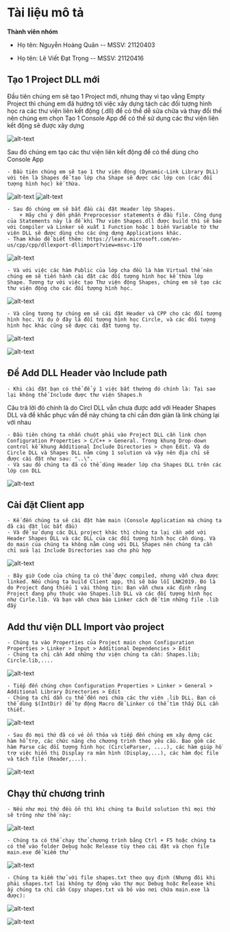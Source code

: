 # __Tài liệu mô tả__

__Thành viên nhóm__

- Họ tên: Nguyễn Hoàng Quân -- MSSV: 21120403

- Họ tên: Lê Viết Đạt Trọng -- MSSV: 21120416

## __Tạo 1 Project DLL mới__

Đầu tiên chúng em sẽ tạo 1 Project mới, nhưng thay vì tạo vằng Empty Project thì chúng em đã hướng tới việc xây dựng tách các đối tượng hình học ra các thư viện liên kết động (.dll) để có thể dễ sửa chữa và thay đổi thế nên chúng em chọn Tạo 1 Console App để có thể sử dụng các thư viện liên kết động sẽ được xây dựng

![alt-text](https://i.imgur.com/Cf46Mbz.png)

Sau đó chúng em tạo các thư viện liên kết động để có thể dùng cho Console App
  
    - Đầu tiên chúng em sẽ tạo 1 thư viện động (Dynamic-Link Library DLL) với tên là Shapes để tạo lớp cha Shape sẽ được các lớp con (các đối tượng hình học) kế thừa.
  
![alt-text](https://learn.microsoft.com/en-us/cpp/build/media/create-new-dll-project-2019.png?view=msvc-170)
![alt-text](https://i.imgur.com/ntmdXXA.png)

    - Sau đó chúng em sẽ bắt đầu cài đặt Header lớp Shapes.
        + Hãy chú ý đến phần Preprocessor statements ở đầu file. Công dụng của Statements này là để khi Thư viện Shapes.dll được build thì sẽ báo với Compiler và Linker sẽ xuất 1 Function hoặc 1 biến Variable từ thư viện DLL sẽ được dùng cho các ứng dựng Applications khác.
    - Tham khảo để biết thêm: https://learn.microsoft.com/en-us/cpp/cpp/dllexport-dllimport?view=msvc-170

![alt-text](https://i.imgur.com/S7R2nr9.png)

    - Và với việc các hàm Public của lớp cha đều là hàm Virtual thế nên chúng em sẽ tiến hành cài đặt các đối tượng hình học kế thừa lớp Shape. Tương tự với việc tạo Thư viện động Shapes, chúng em sẽ tạo các thư viện động cho các đối tượng hình học.

![alt-text](https://i.imgur.com/TrbEF0m.png)

    - Và cũng tương tự chúng em sẽ cái đặt Header và CPP cho các đối tượng hình học. Ví dụ ở đây là đối tượng hình học Circle, và các đối tượng hình học khác cũng sẽ được cái đặt tương tự.

![alt-text](https://i.imgur.com/9aIcJyW.png)

![alt-text](https://i.imgur.com/9aIcJyW.png)

## __Để Add DLL Header vào Include path__

    - Khi cài đặt bạn có thể để ý 1 việc bất thường đó chính là: Tại sao lại không thể Include được thư viện Shapes.h

Câu trả lời đó chính là do Circl DLL vẫn chưa được add với Header Shapes DLL và để khắc phục vấn đề này chúng ta chỉ cần đơn giản là link chúng lại với nhau

    - Đầu tiên chúng ta nhấn chuột phải vào Project DLL cần link chọn Configuration Properties > C/C++ > General. Trong khung Drop-down control kế khung Additional Include Directories > chọn Edit. Và do Circle DLL và Shapes DLL nằm cùng 1 solution và vậy nên địa chỉ sẽ được cài đặt như sau: "..\".
    - Và sau đó chúng ta đã có thể dùng Header lớp cha Shapes DLL trên các lớp con DLL

![alt-text](https://i.imgur.com/BKCjFv0.png)

## __Cài đặt Client app__

    - Kế đến chúng ta sẽ cài đặt hàm main (Console Application mà chúng ta đã cài đặt lúc bắt đầu)
    - Và để sử dụng các DLL project khác thì chúng ta lại cần add với Header Shapes DLL và các DLL của các đối tượng hình học cần dùng. Và do main của chúng ta không nằm cùng với DLL Shapes nên chúng ta cần chỉ sửa lại Include Directories sao cho phù hợp

![alt-text](https://i.imgur.com/ZIU48pE.png)

    - Bây giờ Code của chúng ta có thể được compiled, nhưng vẫn chưa được linked. Nếu chúng ta build Client app, thì sẽ báo lỗi LNK2019. Đó là do Project đang thiếu 1 vài thông tin: Bạn vẫn chưa xác định rằng Project đang phụ thuộc vào Shapes.lib DLL và các đối tượng hình học như Cirle.lib. Và bạn vẫn chưa bảo Linker cách để tìm những file .lib đấy

## __Add thư viện DLL Import vào project__

    - Chúng ta vào Properties của Project main chọn Configuration Properties > Linker > Input > Additional Dependencies > Edit
    - Chúng ta chỉ cần Add những thư viện chúng ta cần: Shapes.lib; Circle.lib,....

![alt-text](https://i.imgur.com/Hnvh0wP.png)

    - Tiếp đến chúng chọn Configuration Properties > Linker > General > Additional Library Directories > Edit
    - Chúng ta chỉ dẫn cụ thể đến nơi chứa các thư viện .lib DLL. Bạn có thể dùng $(IntDir) để tự động Macro để Linker có thể tìm thấy DLL cần thiết.

![alt-text](https://i.imgur.com/JD2Bufc.png)

    - Sau đó mọi thứ đã có vẻ ổn thỏa và tiếp đến chúng em xây dựng các hàm hỗ trợ, các chức năng cho chương trình theo yêu cầu. Bao gồm các hàm Parse các đối tượng hình học (CircleParser, ....), các hàm giúp hỗ trợ việc hiển thị Display ra màn hình (Display,...), các hàm đọc file và tách file (Reader,...).

![alt-text](https://i.imgur.com/GPHxV5H.png)

## __Chạy thử chương trình__

    - Nếu như mọi thứ đều ổn thì khi chúng ta Build solution thì mọi thứ sẽ trông như thế này: 

![alt-text](https://i.imgur.com/02L9kB8.png)

    - Chúng ta có thể chạy thử chương trình bằng Ctrl + F5 hoặc chúng ta có thể vào folder Debug hoặc Release tùy theo cài đặt và chọn file main.exe để kiểm thử

![alt-text](https://i.imgur.com/fzlv0eC.png)

    - Chúng ta kiểm thử với file shapes.txt theo quy định (Nhưng đôi khi phải shapes.txt lại không tự động vào thư mục Debug hoặc Release khi ấy chúng ta chỉ cần Copy shapes.txt và bỏ vào nơi chứa main.exe là được): 

![alt-text](https://i.imgur.com/r4KBpeM.png)

![alt-text](https://i.imgur.com/IUl4Kdn.png)
